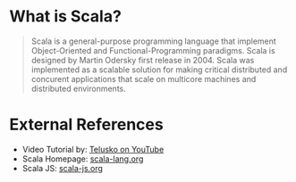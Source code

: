 # What is Scala?

> Scala is a general-purpose programming language that implement Object-Oriented and Functional-Programming paradigms. Scala is designed by Martin Odersky first release in 2004. Scala was implemented as a scalable solution for making critical distributed and concurent applications that scale on multicore machines and distributed environments. 

# External References

* Video Tutorial by: [Telusko on YouTube](https://www.youtube.com/watch?v=yVzRdr5AB34&list=PLsyeobzWxl7qag3R9xLopxwealpLgEpYa)
* Scala Homepage: [scala-lang.org](https://www.scala-lang.org/)
* Scala JS: [scala-js.org](https://scala-js.org)
